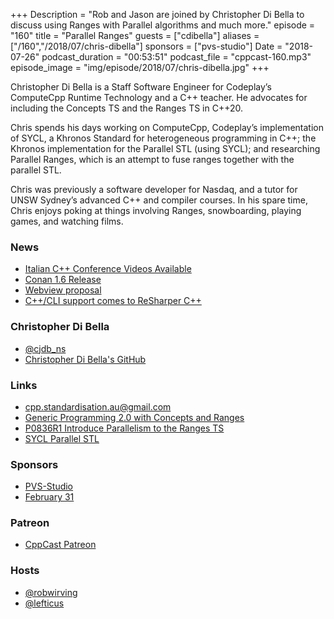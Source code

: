 +++
Description = "Rob and Jason are joined by Christopher Di Bella to discuss using Ranges with Parallel algorithms and much more."
episode = "160"
title = "Parallel Ranges"
guests = ["cdibella"]
aliases = ["/160","/2018/07/chris-dibella"]
sponsors = ["pvs-studio"]
Date = "2018-07-26"
podcast_duration = "00:53:51"
podcast_file = "cppcast-160.mp3"
episode_image = "img/episode/2018/07/chris-dibella.jpg"
+++

Christopher Di Bella is a Staff Software Engineer for Codeplay’s ComputeCpp Runtime Technology and a C++ teacher. He advocates for including the Concepts TS and the Ranges TS in C++20.

Chris spends his days working on ComputeCpp, Codeplay’s implementation of SYCL, a Khronos Standard for heterogeneous programming in C++; the Khronos implementation for the Parallel STL (using SYCL); and researching Parallel Ranges, which is an attempt to fuse ranges together with the parallel STL.

Chris was previously a software developer for Nasdaq, and a tutor for UNSW Sydney’s advanced C++ and compiler courses. In his spare time, Chris enjoys poking at things involving Ranges, snowboarding, playing games, and watching films.

### News ###

 - [Italian C++ Conference Videos Available](https://www.youtube.com/playlist?list=PLsCm1Hs016LW0zKJBvemhJ0YWIF1Fezd6)
 - [Conan 1.6 Release](https://github.com/conan-io/conan/releases/tag/1.6.0)
 - [Webview proposal](https://reddit.com/r/cpp/comments/900dor/stdweb_view_proposal/)
 - [C++/CLI support comes to ReSharper C++](https://blog.jetbrains.com/rscpp/cli-support-comes-to-resharper-cpp/)
 
### Christopher Di Bella ###

 - [@cjdb_ns](https://twitter.com/cjdb_ns)
 - [Christopher Di Bella's GitHub](https://github.com/cjdb)

### Links ###

 - [cpp.standardisation.au@gmail.com](mailto:cpp.standardisation.au@gmail.com)
 - [Generic Programming 2.0 with Concepts and Ranges](https://cppcon.org/generic-programming-2.0-with-concepts-and-ranges/)
 - [P0836R1 Introduce Parallelism to the
Ranges TS](http://wg21.link/p0836)
 - [SYCL Parallel STL](https://git.io/vCUsT)

### Sponsors ###

- [PVS-Studio](https://www.viva64.com/pvs-studio)
- [February 31](https://www.viva64.com/en/b/0550/)

### Patreon ###

- [CppCast Patreon](https://www.patreon.com/CppCast)

### Hosts ###

- [@robwirving](https://twitter.com/robwirving)
- [@lefticus](https://twitter.com/lefticus)

